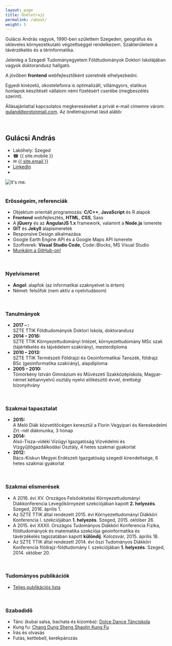 ```yaml
---
layout: page
title: Önéletrajz
permalink: /about/
weight: 5
---
```


Gulácsi András vagyok, 1990-ben születtem Szegeden, geográfus és okleveles környezetkutató végzettséggel rendelkezem. Szakterületem a távérzékelés és a térinformatika.

Jelenleg a Szegedi Tudományegyetem Földtudományok Doktori Iskolájában vagyok doktorandusz hallgató.

A jövőben **frontend** webfejlesztőként szeretnék elhelyezkedni.

Egyedi kinézetű, okostelefonra is optimalizált, villámgyors, statikus honlapok készítését vállalom némi fizetésért cserébe (megbeszélés szerint).

Állásajánlattal kapcsolatos megkereséseket a privát e-mail címemre várom: [guland@protonmail.com](mailto:guland@protonmail.com). Az önéletrajzomat lásd alább:

<br/>

## Gulácsi András

<div class="table-columns">
    <ul>
        <li>Lakóhely: Szeged</li>
        <li>&#9742; {{ site.mobile }}</li>
        <li>&#9993; <a title="Az e-mail címem" href="mailto:{{ site.email }}">{{ site.email }}</a></li>
        <li><a href="https://www.linkedin.com/in/andrás-gulácsi-194784113">LinkedIn</a></li>
        <li id="age"></li>
    </ul>
    <span>
    <img class="profile-picture" src="{{ site.url}}/assets/basic/me-min.jpg" alt="It's me."/></span>
</div>

<script type="text/javascript">
/*global document */
/* Calculate my age. */
function getAge(year, month, day, id) {
    "use strict";
    var now = new Date();
    var then = new Date(year, month, day);
    var nowYear = now.getFullYear();
    var age = nowYear - then.getFullYear() - 1;
    var nowMonth = now.getMonth();
    var nowDay = now.getDate();
    if (nowMonth >= month && nowDay >= day) {
        age += 1;
        document.getElementById(id).innerHTML = "Életkor: " + age;
    } else {
        document.getElementById(id).innerHTML = "Életkor: " + age;
    }
    return;
}
</script>
<script>window.onload = getAge(1990, 8, 2,"age");</script>

<br/>

### Erősségeim, referenciák
<ul class="lista">
	<li>Objektum orientált programozás: <strong>C/C++</strong>, <strong>JavaScript</strong> és R alapok</li>
    <li><strong>Frontend</strong> webfejlesztés, <strong>HTML</strong>, <strong>CSS</strong>, Sass</li>
    <li>A <strong>jQuery</strong> és az <strong>AngularJS 1.x</strong> framework, valamint a <strong>Node.js</strong> ismerete</li>
    <li><strong>GIT</strong> és <strong>Jekyll</strong> alapismeretek</li>
    <li>Responsive Design alkalmazása</li>
    <li>Google Earth Engine API és a Google Maps API ismerete</li>
    <li>Szoftverek: <strong>Visual Studio Code</strong>, Code::Blocks, MS Visual Studio </li>
	<li><a href="https://github.com/SalsaBoy990" target="_blank">Munkáim a GitHub-on!</a></li>
</ul>

<br/>

### Nyelvismeret
<ul class="lista">
    <li><strong>Angol</strong>: alapfok (az informatikai szaknyelvet is értem)</li>
	<li>Német: felsőfok (nem aktív a nyelvtudásom) </li>
</ul>

<br/>

### Tanulmányok
<ul class="lista">
	<li><strong>2017 – :</strong><br />SZTE TTIK Földtudományok Doktori Iskola, doktorandusz</li>
	<li><strong>2014 – 2016:</strong><br />SZTE TTIK Környezettudományi Intézet, környezettudomány MSc szak (tájértékelés és tájvédelem szakirány), mesterdiploma</li>
	<li><strong>2010 – 2013:</strong><br />SZTE TTIK Természeti Földrajzi és Geoinformatikai Tanszék, földrajz BSc (geoinformatika szakirány), alapdiploma</li>
	<li><strong>2005 – 2010:</strong><br />Tömörkény István Gimnázium és Művészeti Szakközépiskola, Magyar-német kéttannyelvű osztály nyelvi előkészítő évvel, érettségi bizonyítvány</li>
</ul>

<br/>

### Szakmai tapasztalat
<ul class="lista">
	<li><strong>2015:</strong><br />A Meló Diák közvetítőcégen keresztül a Florin Vegyipari és Kereskedelmi Zrt.-nél diákmunka, 3 hónap</li>
	<li><strong>2014:</strong><br />Alsó-Tisza-vidéki Vízügyi Igazgatóság Vízvédelmi és Vízgyűjtőgazdálkodási Osztály, 4 hetes szakmai gyakorlat</li>
	<li><strong>2012:</strong><br />Bács-Kiskun Megyei Erdészeti Igazgatóság szegedi kirendeltsége, 6 hetes szakmai gyakorlat</li>
</ul>

<br/>

### Szakmai elismerések
<ul class="lista">
	<li>A 2016. évi XV. Országos Felsőoktatási Környezettudományi Diákkonferencia Levegőkörnyezet szekciójában kapott <strong>2. helyezés</strong>. Szeged, 2016. április 1.</li>
	<li>Az SZTE TTIK által rendezett 2015. évi Környezettudományi Diákköri Konferencia I. szekciójában <strong>1. helyezés</strong>. Szeged, 2015. október 26.</li>
	<li>A 2015. évi XXXII. Országos Tudományos Diákköri Konferencia Fizika, földtudományok és matematika szekciója geoinformatika és távérzékelés tagozatában kapott <strong>különdíj</strong>. Kolozsvár, 2015. április 18.</li>
	<li>Az SZTE TTIK által rendezett 2014. évi őszi Tudományos Diákköri Konferencia földrajz-földtudomány I. szekciójában <strong>1. helyezés</strong>. Szeged, 2014. október 20.</li>
</ul>

<br/>

### Tudományos publikációk
<ul class="lista">
	<li><a href="https://vm.mtmt.hu//search/slist.php?nwi=1&inited=1&ty_on=1&url_on=1&cite_type=2&orderby=3D1a&location=mtmt&stn=1&AuthorID=10059234" target="_blank">Teljes publikációs lista</a></li>
</ul>

<br/>

### Szabadidő
<ul class="lista">
	<li>Tánc (kubai salsa, bachata és kizomba): <a title="A Dolce Dance Tánciskola facebook oldala" href="https://www.facebook.com/dolce.dance.salsa.tanciskola/?fref=ts" target="_blank">Dolce Dance Tánciskola</a></li>
	<li>Kung fu: <a title="A kung fu iskola facebook oldala" href="https://www.facebook.com/Szegedi-Shaolin-Kung-Fu-Iskola-122359341211967/?fref=ts" target="_blank">Chang Dung Sheng Shaolin Kung Fu</a></li>
	<li>Írás és olvasás</li>
	<li>Futás, kettlebell, kerékpározás</li>		
</ul>
